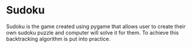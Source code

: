# Sudoku
Sudoku is the game created using  pygame that allows user to create their own sudoku puzzle and computer will solve it for them. To achieve this backtracking algorithm is put into practice.
